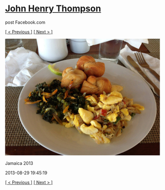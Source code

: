 # [John Henry Thompson](../README.md)
post Facebook.com

[[ < Previous ]](2013-08-29-39.md) [[ Next > ]](2013-08-29-41.md)

[![](../media/2013-08-29/Jamaica-2051.jpg)](../README.md)

Jamaica 2013

2013-08-29 19:45:19

[[ < Previous ]](2013-08-29-39.md) [[ Next > ]](2013-08-29-41.md)